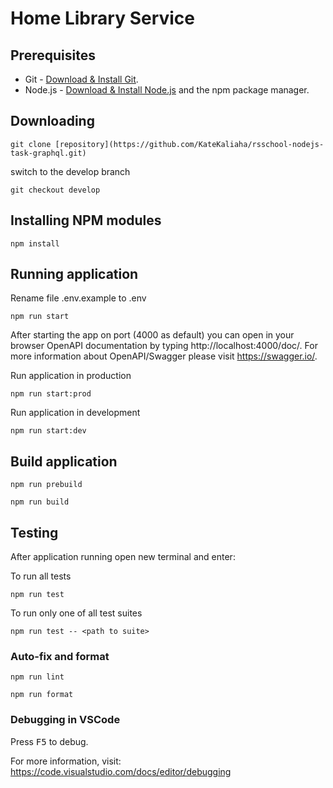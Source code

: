 # Home Library Service

## Prerequisites

- Git - [Download & Install Git](https://git-scm.com/downloads).
- Node.js - [Download & Install Node.js](https://nodejs.org/en/download/) and the npm package manager.

## Downloading

```
git clone [repository](https://github.com/KateKaliaha/rsschool-nodejs-task-graphql.git)
```

switch to the develop branch

```
git checkout develop
```

## Installing NPM modules

```
npm install
```

## Running application

Rename file .env.example to .env

```
npm run start
```

After starting the app on port (4000 as default) you can open
in your browser OpenAPI documentation by typing http://localhost:4000/doc/.
For more information about OpenAPI/Swagger please visit https://swagger.io/.

Run application in production

```
npm run start:prod
```

Run application in development

```
npm run start:dev
```

## Build application

```
npm run prebuild
```

```
npm run build
```

## Testing

After application running open new terminal and enter:

To run all tests

```
npm run test
```

To run only one of all test suites

```
npm run test -- <path to suite>
```

### Auto-fix and format

```
npm run lint
```

```
npm run format
```

### Debugging in VSCode

Press <kbd>F5</kbd> to debug.

For more information, visit: https://code.visualstudio.com/docs/editor/debugging
